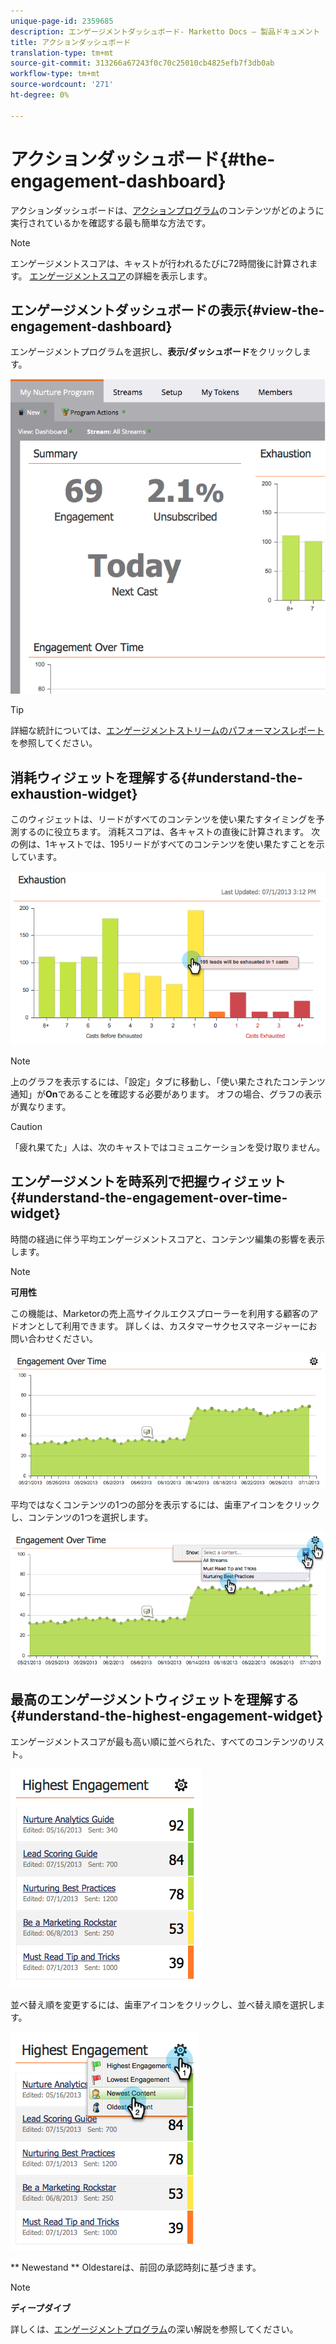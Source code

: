 ```yaml
---
unique-page-id: 2359685
description: エンゲージメントダッシュボード- Marketto Docs — 製品ドキュメント
title: アクションダッシュボード
translation-type: tm+mt
source-git-commit: 313266a67243f0c70c25010cb4825efb7f3db0ab
workflow-type: tm+mt
source-wordcount: '271'
ht-degree: 0%

---
```



# アクションダッシュボード{#the-engagement-dashboard}

アクションダッシュボードは、[アクションプログラム](http://docs.marketo.com/display/docs/drip+nurturing)のコンテンツがどのように実行されているかを確認する最も簡単な方法です。

>[!NOTE]
>
>エンゲージメントスコアは、キャストが行われるたびに72時間後に計算されます。 [エンゲージメントスコア](understanding-the-engagement-score.md)の詳細を表示します。

## エンゲージメントダッシュボードの表示{#view-the-engagement-dashboard}

エンゲージメントプログラムを選択し、**表示/ダッシュボード**&#x200B;をクリックします。

![](assets/image2014-9-15-16-3a42-3a41.png)

>[!TIP]
>
>詳細な統計については、[エンゲージメントストリームのパフォーマンスレポート](engagement-stream-performance-report.md)を参照してください。

## 消耗ウィジェットを理解する{#understand-the-exhaustion-widget}

このウィジェットは、リードがすべてのコンテンツを使い果たすタイミングを予測するのに役立ちます。 消耗スコアは、各キャストの直後に計算されます。 次の例は、1キャストでは、195リードがすべてのコンテンツを使い果たすことを示しています。

![](assets/image2014-9-15-16-3a45-3a10.png)

>[!NOTE]
>
>上のグラフを表示するには、「設定」タブに移動し、「使い果たされたコンテンツ通知」が&#x200B;**On**&#x200B;であることを確認する必要があります。 オフの場合、グラフの表示が異なります。

>[!CAUTION]
>
>「疲れ果てた」人は、次のキャストではコミュニケーションを受け取りません。

## エンゲージメントを時系列で把握ウィジェット{#understand-the-engagement-over-time-widget}

時間の経過に伴う平均エンゲージメントスコアと、コンテンツ編集の影響を表示します。

>[!NOTE]
>
>**可用性**
>
>この機能は、Marketorの売上高サイクルエクスプローラーを利用する顧客のアドオンとして利用できます。 詳しくは、カスタマーサクセスマネージャーにお問い合わせください。

![](assets/image2014-9-15-16-3a45-3a50.png)

平均ではなくコンテンツの1つの部分を表示するには、歯車アイコンをクリックし、コンテンツの1つを選択します。

![](assets/image2014-9-15-16-3a46-3a45.png)

## 最高のエンゲージメントウィジェットを理解する{#understand-the-highest-engagement-widget}

エンゲージメントスコアが最も高い順に並べられた、すべてのコンテンツのリスト。

![](assets/image2014-9-15-16-3a46-3a54.png)

並べ替え順を変更するには、歯車アイコンをクリックし、並べ替え順を選択します。

![](assets/image2014-9-15-16-3a46-3a58.png)

** Newestand **  Oldestareは、前回の承認時刻に基づきます。

>[!NOTE]
>
>**ディープダイブ**
>
>詳しくは、[エンゲージメントプログラム](../../../../product-docs/email-marketing/drip-nurturing/creating-an-engagement-program/create-an-engagement-program.md)の深い解説を参照してください。

